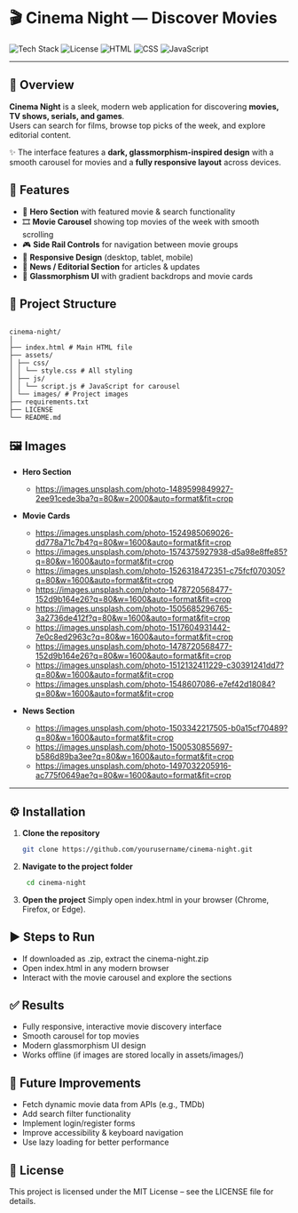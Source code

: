 # 🎬 Cinema Night — Discover Movies

![Tech Stack](https://img.shields.io/badge/Tech%20Stack-Frontend-blue)
![License](https://img.shields.io/badge/License-MIT-green)
![HTML](https://img.shields.io/badge/Code-HTML5-orange)
![CSS](https://img.shields.io/badge/Style-CSS3-blue)
![JavaScript](https://img.shields.io/badge/Logic-JavaScript-yellow)

---

## 📖 Overview
**Cinema Night** is a sleek, modern web application for discovering **movies, TV shows, serials, and games**.  
Users can search for films, browse top picks of the week, and explore editorial content.  

✨ The interface features a **dark, glassmorphism-inspired design** with a smooth carousel for movies and a **fully responsive layout** across devices.

## 🚀 Features
- 🎥 **Hero Section** with featured movie & search functionality  
- 🎞️ **Movie Carousel** showing top movies of the week with smooth scrolling  
- 🎮 **Side Rail Controls** for navigation between movie groups  
- 📱 **Responsive Design** (desktop, tablet, mobile)  
- 📰 **News / Editorial Section** for articles & updates  
- 🌌 **Glassmorphism UI** with gradient backdrops and movie cards  

## 📂 Project Structure

```

cinema-night/
│
├── index.html # Main HTML file
├── assets/
│ ├── css/
│ │ └── style.css # All styling
│ ├── js/
│ │ └── script.js # JavaScript for carousel
│ └── images/ # Project images
├── requirements.txt                                                
├── LICENSE 
└── README.md 

````

## 🖼️ Images
- **Hero Section**
  - https://images.unsplash.com/photo-1489599849927-2ee91cede3ba?q=80&w=2000&auto=format&fit=crop

- **Movie Cards**
  - https://images.unsplash.com/photo-1524985069026-dd778a71c7b4?q=80&w=1600&auto=format&fit=crop
  - https://images.unsplash.com/photo-1574375927938-d5a98e8ffe85?q=80&w=1600&auto=format&fit=crop
  - https://images.unsplash.com/photo-1526318472351-c75fcf070305?q=80&w=1600&auto=format&fit=crop
  - https://images.unsplash.com/photo-1478720568477-152d9b164e26?q=80&w=1600&auto=format&fit=crop
  - https://images.unsplash.com/photo-1505685296765-3a2736de412f?q=80&w=1600&auto=format&fit=crop
  - https://images.unsplash.com/photo-1517604931442-7e0c8ed2963c?q=80&w=1600&auto=format&fit=crop
  - https://images.unsplash.com/photo-1478720568477-152d9b164e26?q=80&w=1600&auto=format&fit=crop
  - https://images.unsplash.com/photo-1512132411229-c30391241dd7?q=80&w=1600&auto=format&fit=crop
  - https://images.unsplash.com/photo-1548607086-e7ef42d18084?q=80&w=1600&auto=format&fit=crop

- **News Section**
  - https://images.unsplash.com/photo-1503342217505-b0a15cf70489?q=80&w=1600&auto=format&fit=crop
  - https://images.unsplash.com/photo-1500530855697-b586d89ba3ee?q=80&w=1600&auto=format&fit=crop
  - https://images.unsplash.com/photo-1497032205916-ac775f0649ae?q=80&w=1600&auto=format&fit=crop

---

## ⚙️ Installation
1. **Clone the repository**
   ```bash
   git clone https://github.com/yourusername/cinema-night.git
   ```
2. **Navigate to the project folder**
   ```bash
    cd cinema-night
   ```
3. **Open the project**
    Simply open index.html in your browser (Chrome, Firefox, or Edge).

## ▶️ Steps to Run
- If downloaded as .zip, extract the cinema-night.zip
- Open index.html in any modern browser
- Interact with the movie carousel and explore the sections

## ✅ Results
- Fully responsive, interactive movie discovery interface
- Smooth carousel for top movies
- Modern glassmorphism UI design
- Works offline (if images are stored locally in assets/images/)

## 🔮 Future Improvements
- Fetch dynamic movie data from APIs (e.g., TMDb)
- Add search filter functionality
- Implement login/register forms
- Improve accessibility & keyboard navigation
- Use lazy loading for better performance

## 📜 License
This project is licensed under the MIT License – see the LICENSE file for details.
